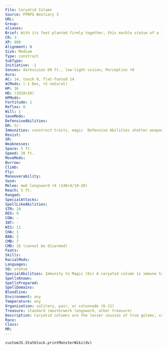 ```yaml
---
File: Caryatid Column
Source: PFRPG Bestiary 3
URL: 
Group: 
aliases: 
Brief: With its feet planted firmly together, this marble statue of a female warrior holding a stone sword rises up to support the ceiling.
CR: 3
XP: 800
Alignment: N
Size: Medium
Type: construct
SubType: 
Initiative: -1
Senses: darkvision 60 ft., low-light vision; Perception +0
Aura: 
AC: 14, touch 9, flat-footed 14
ACMods: (-1 Dex, +5 natural)
HP: 36
HD: (3d10+20)
HPMods: 
Fortitude: 1
Reflex: 0
Will: 1
SaveMods: 
DefensiveAbilities: 
DR: 5/-
Immunities: construct traits, magic  Defensive Abilities shatter weapons
Resist: 
SR: 
Weaknesses: 
Space: 5 ft.
Speed: 20 ft.
MoveMods: 
Burrow: 
Climb: 
Fly: 
Maneuverability: 
Swim: 
Melee: mwk longsword +8 (1d8+4/19-20)
Reach: 5 ft.
Ranged: 
SpecialAttacks: 
SpellLikeAbilities: 
STR: 18
DEX: 9
CON: -
INT: -
WIS: 11
CHA: 1
BAB: 3
CMB: 7
CMD: 16 (cannot be disarmed)
Feats: 
Skills: 
RacialMods: 
Languages: 
SQ: statue
SpecialAbilities: Immunity to Magic (Ex) A caryatid column is immune to any spell or spell-like ability that allows spell resistance. In addition, certain spells and effects function differently against the creature, as noted below.  • A transmute rock to mud spell deals 1d6 points of damage per caster level to a caryatid column, with no saving throw.  • Transmute mud to rock immediately heals any and all damage currently suffered by a caryatid column.  • A stone to flesh spell does not actually change the column's structure but negates its damage reduction and immunity to magic for 1 round.  Shatter Weapons (Ex) Whenever a character strikes a caryatid column with a weapon (magical or nonmagical), the weapon takes 3d6 points of damage. Apply the weapon's hardness normally. Weapons that take any amount of damage in excess of their hardness gain the broken quality.  Statue (Ex) A caryatid column can stand perfectly still, emulating a statue (usually one that is holding up the ceiling, like a carved column). An observer must succeed at a DC 20 Perception check to notice the caryatid column is alive. If a caryatid column initiates combat from this pose, it gains a +6 bonus on its initiative check.
SpellsKnown: 
SpellsPrepared: 
SpellDomains: 
Bloodline: 
Environment: any
Temperature: any
Organization: solitary, pair, or colonnade (6-11)
Treasure: standard (masterwork longsword, other treasure)
Description: Caryatid columns are the lesser cousins of true golems, constructs created by spellcasters to guard objects or areas. Unlike true golems, caryatid columns cannot be made into shield guardians, but they are often used in greater numbers because of their relatively inexpensive creation cost. Each caryatid column is programmed to guard an object or area when created, and once set, this command cannot be changed. Caryatid columns are often given specific parameters concerning whom to ignore and whom to attack, but since they have no special form of detection, such restrictions can be overcome with disguises if the parameters are known.  A caryatid column stands 7 feet tall and weighs 1,500 pounds. Caryatid columns are always equipped with a masterwork weapon that appears to be made out of stone as long as the construct remains in statue form. The weapon can be recovered after a caryatid column has been defeated. Arming a caryatid column with magical weapons is expensive but feasible-even the most powerful of magic weapons appear as nothing more than stone when held by a caryatid column. Since a weapon held in this manner does not radiate magic, many use this trait as a method to hide potent or powerful weapons from both casual observation and study via detect magic. True seeing reveals such disguised weapons for what they really are. Often, only particularly powerful caryatid columns (typically those with advanced Hit Dice, but rarely those made much larger than Medium size) are entrusted with the care and protection of such weapons. Of course, the constructs themselves make full use of any magic weapons they are given to guard.  Construction  A caryatid column's body is carved from a single 2,000-pound block of stone, such as granite or marble. The stone must be of exceptional quality, and costs 2,000 gp.  CARYATID COLUMN  CL 9th; Price 12,000 gp  Construction  Requirements Craft Construct, lesser geas, polymorph, shatter, caster must be at least 9th level; Skill Craft ( sculpting) or Craft (stonemasonry) DC 15; Cost 7,000 gp
Race: 
Class: 
MR: 
---
```

```dataviewjs
customJS.Statblock.printMonsterWiki(dv)
```
